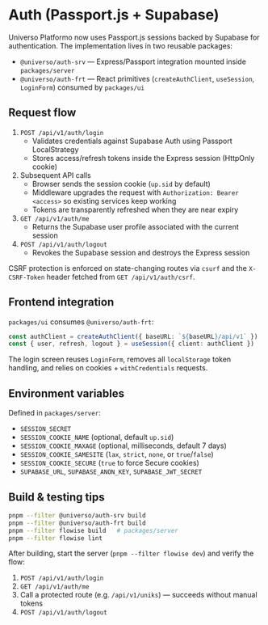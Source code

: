 # Auth (Passport.js + Supabase)

Universo Platformo now uses Passport.js sessions backed by Supabase for authentication. The implementation lives in two reusable packages:

- `@universo/auth-srv` — Express/Passport integration mounted inside `packages/server`
- `@universo/auth-frt` — React primitives (`createAuthClient`, `useSession`, `LoginForm`) consumed by `packages/ui`

## Request flow

1. `POST /api/v1/auth/login`
    - Validates credentials against Supabase Auth using Passport LocalStrategy
    - Stores access/refresh tokens inside the Express session (HttpOnly cookie)
2. Subsequent API calls
    - Browser sends the session cookie (`up.sid` by default)
    - Middleware upgrades the request with `Authorization: Bearer <access>` so existing services keep working
    - Tokens are transparently refreshed when they are near expiry
3. `GET /api/v1/auth/me`
    - Returns the Supabase user profile associated with the current session
4. `POST /api/v1/auth/logout`
    - Revokes the Supabase session and destroys the Express session

CSRF protection is enforced on state-changing routes via `csurf` and the `X-CSRF-Token` header fetched from `GET /api/v1/auth/csrf`.

## Frontend integration

`packages/ui` consumes `@universo/auth-frt`:

```ts
const authClient = createAuthClient({ baseURL: `${baseURL}/api/v1` })
const { user, refresh, logout } = useSession({ client: authClient })
```

The login screen reuses `LoginForm`, removes all `localStorage` token handling, and relies on cookies + `withCredentials` requests.

## Environment variables

Defined in `packages/server`:

- `SESSION_SECRET`
- `SESSION_COOKIE_NAME` (optional, default `up.sid`)
- `SESSION_COOKIE_MAXAGE` (optional, milliseconds, default 7 days)
- `SESSION_COOKIE_SAMESITE` (`lax`, `strict`, `none`, or `true`/`false`)
- `SESSION_COOKIE_SECURE` (`true` to force Secure cookies)
- `SUPABASE_URL`, `SUPABASE_ANON_KEY`, `SUPABASE_JWT_SECRET`

## Build & testing tips

```bash
pnpm --filter @universo/auth-srv build
pnpm --filter @universo/auth-frt build
pnpm --filter flowise build   # packages/server
pnpm --filter flowise lint
```

After building, start the server (`pnpm --filter flowise dev`) and verify the flow:

1. `POST /api/v1/auth/login`
2. `GET /api/v1/auth/me`
3. Call a protected route (e.g. `/api/v1/uniks`) — succeeds without manual tokens
4. `POST /api/v1/auth/logout`
